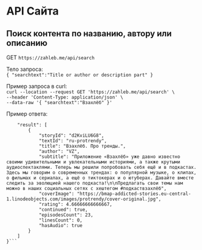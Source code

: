 # API Сайта

## Поиск контента по названию, автору или описанию

GET ```https://zahleb.me/api/search```  

Тело запроса:  
```{ "searchtext":"Title or author or description part" }```

Пример запроса в curl:  
`curl --location --request GET 'https://zahleb.me/api/search' \`  
`--header 'Content-Type: application/json' \`  
`--data-raw '{ "searchtext":"Взахлёб" }'`  

Пример ответа:  
```{
    "result": [
        {
            "storyId": "d2KviLU6G8",
            "textId": "ru-protrendy",
            "title": "Взахлёб. Про тренды.",
            "author": "VZ",
            "subtitle": "Приложение «Взахлёб» уже давно известно своими удивительными и увлекательными историями, а также крутыми аудиоспектаклями. Теперь мы решили попробовать себя ещё и в подкастах. Здесь мы говорим о современных трендах: о популярной музыке, о клипах, о фильмах и сериалах, а ещё о тиктокерах и о ютуберах. Давайте вместе следить за эволюцией нашего подкаста!\n\nПредлагать свои темы нам можно в наших социальных сетях с хештегом #подкаствзахлёб",
            "coverImage": "https://bmap-addicted-stories.eu-central-1.linodeobjects.com/images/protrendy/cover-original.jpg",
            "rating": 4.66666666666667,
            "continued": true,
            "episodesCount": 23,
            "linesCount": 0,
            "hasAudio": true
        }
    ]
}```